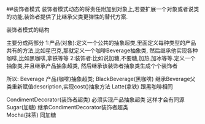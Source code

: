 ##装饰者模式
装饰者模式动态的将责任附加到对象上,若要扩展一个对象或者说类的功能,装饰者提供了比继承父类更弹性的替代方案.

装饰者模式的结构

主要分成两部分
1:产品(对象):定义一个公共的抽象超类,里面定义每种类型的产品共有的方法,比如星巴克,那就定义一个咖啡Beverage抽象类,
    然后继承他实现各种咖啡,比如黑咖啡,拿铁等等
2:装饰者:比如说加糖,不要糖,加热,加冰等等.定义一个抽象类,并且继承产品抽象超类,
    然后继承该装饰者抽象类生成个个装饰者
    
    
所以:
Beverage 产品(咖啡)抽象超类;
BlackBeverage(黑咖啡) 继承Beverage父类重新赋值description,实现cost()抽象方法
Latte(拿铁) 跟黑咖啡相同

CondimentDecorator(装饰者超类) 必须实现产品抽象超类 这样才会有同源 
Sugar(加糖) 继承CondimentDecorator装饰者超类  
Mocha(抹茶) 同加糖
